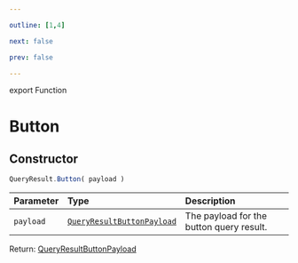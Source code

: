 ```yaml
---

outline: [1,4]

next: false

prev: false

---
```


export Function
# Button

## Constructor
 ```ts
 QueryResult.Button( payload )
 ```
 
 | Parameter | Type | Description |
| :--- | :--- | :--- |
| `payload` | [`QueryResultButtonPayload`](../../../interfaces/QueryResultButtonPayload.md) | The payload for the button query result. |

Return: [QueryResultButtonPayload](../../../interfaces/QueryResultButtonPayload.md)
